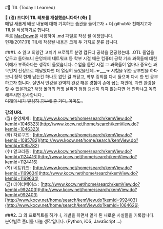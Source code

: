 #📝 TIL (Today I Learned)

**🎉 (경) 드디어  TIL 레포를 개설했습니다아! (축) 🎉**<br>
매일 새롭게 배운 내용에 대해 기록하는 습관을 들이고자 + 더 github와 친해지고자 TIL을 작성하기로 합니다.<br>
주로 [MacDown](http://macdown.uranusjr.com/)을 사용하여 .md 파일로 작성 될 예정입니다.<br>
현재(2017.01) TIL에 작성될 내용은 크게 두 가지로 분류 됩니다. <br>

###1. 소 잃고 외양간 고치기 프로젝트
분명 컴퓨터 공학을 전공했는데...OTL 졸업을 앞두고 돌아보니 운영체제 네트워크 등 학부 시절 배운 컴퓨터 공학 기초 과목들에 대한 이해가 부족하다는 생각이 들었습니다. 수업을 듣던 시절 그 과목들이 얼마나 중요한 과목인지 진정으로 깨달았다면 더 열심히 들었을텐데..ㅠ___ㅠ 시험을 위한 공부만을 하다 보니 정작 현재 남는건 하나도 없단 걸 깨닫고, 학부 강의를 다시 들으며 다시 한 번 공부하고자 합니다. 살면서 인강을 완벽히 완강 해본 경험이 손에 꼽는 저인데, 과연 완강을 할 수 있을까요? 해당 폴더의 커밋 날짜가 점점 갱신이 되지 않는다면 왜 안하냐고 독촉해주시면 감사합니다.. <br><del>미래의 내가 열심히 공부해 줄 거다..아마도..</del><br><br>
**강의 URL** <br>
(월) 운영체제 : [http://www.kocw.net/home/search/kemView.do?kemId=1046323](http://www.kocw.net/home/search/kemView.do?kemId=1046323)<br>
(화) 자료구조 : [http://www.kocw.net/home/search/kemView.do?kemId=1085782](http://www.kocw.net/home/search/kemView.do?kemId=1085782)<br>
(수) 알고리즘 : [http://www.kocw.net/home/search/kemView.do?kemId=1124416](http://www.kocw.net/home/search/kemView.do?kemId=1124416)<br>
(목) 네트워크 : [http://www.kocw.net/home/search/kemView.do?kemId=1169634](http://www.kocw.net/home/search/kemView.do?kemId=1169634)<br>
(금) 데이터베이스 :
[http://www.kocw.net/home/search/kemView.do?kemId=992403](http://www.kocw.net/home/search/kemView.do?kemId=992403)<br>
[http://www.kocw.net/home/search/kemView.do?kemId=992403](http://www.kocw.net/home/search/kemView.do?kemId=1064626)<br>


###2. 그 외
프로젝트를 하거나,  개발을 하면서 알게 된 새로운 사실들을 기록합니다. 분야별로 폴더를 나눌 생각입니다. (Python, iOS, JavaScript ...) <br>

